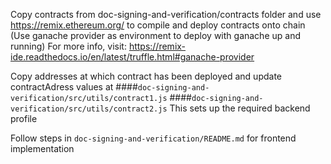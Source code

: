 Copy contracts from doc-signing-and-verification/contracts folder and use  https://remix.ethereum.org/ to compile and deploy contracts onto chain 
(Use ganache provider as environment to deploy with ganache up and running)
For more info, visit: https://remix-ide.readthedocs.io/en/latest/truffle.html#ganache-provider

Copy addresses at which contract has been deployed and update contractAdress values at 
####`doc-signing-and-verification/src/utils/contract1.js`
####`doc-signing-and-verification/src/utils/contract2.js` 
This sets up the required backend profile

Follow steps in `doc-signing-and-verification/README.md` for frontend implementation
